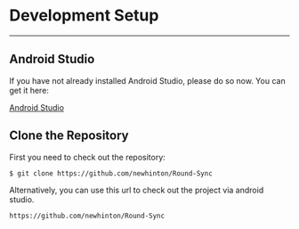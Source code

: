 # Development Setup
---


## Android Studio

If you have not already installed Android Studio, please do so now. You can get it here:

[Android Studio](https://developer.android.com/studio)

## Clone the Repository
First you need to check out the repository:

`$ git clone https://github.com/newhinton/Round-Sync`


Alternatively, you can use this url to check out the project via android studio.

`https://github.com/newhinton/Round-Sync`

